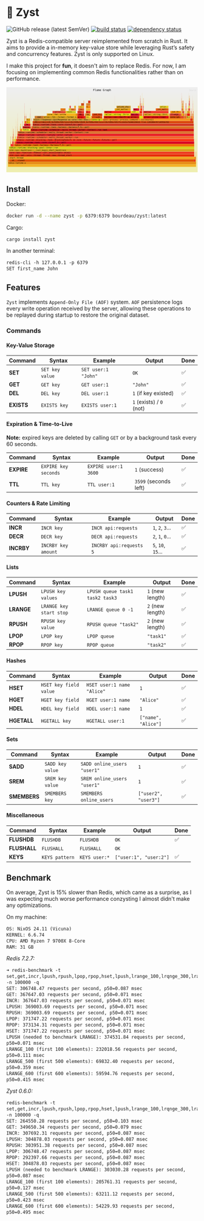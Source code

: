 # 🐆 Zyst

![GitHub release (latest SemVer)](https://img.shields.io/github/v/release/bourdeau/zyst) [![build status](https://github.com/bourdeau/zyst/actions/workflows/build.yml/badge.svg)](https://github.com/bourdeau/zyst/actions) [![dependency status](https://deps.rs/repo/github/bourdeau/zyst/status.svg)](https://deps.rs/repo/github/bourdeau/zyst)

Zyst is a Redis-compatible server reimplemented from scratch in Rust. It aims to provide a in-memory key-value store while leveraging Rust’s safety and concurrency features. Zyst is only supported on Linux.

I make this project for **fun**, it doesn't aim to replace Redis. For now, I am focusing on implementing common Redis functionalities rather than on performance.

![Flamegraph](flamegraph.svg)

## Install

Docker:

```bash
docker run -d --name zyst -p 6379:6379 bourdeau/zyst:latest
```

Cargo:

```bash
cargo install zyst
```

In another terminal:

```
redis-cli -h 127.0.0.1 -p 6379
SET first_name John
```

## Features

`Zyst` implements `Append-Only File (AOF)` system. `AOF` persistence logs every write operation received by the server, allowing these operations to be replayed during startup to restore the original dataset.

### Commands

#### Key-Value Storage

| Command  | Syntax | Example | Output | Done |
|----------|--------|---------|--------|------|
| **SET**  | `SET key value` | `SET user:1 "John"` | `OK` | ✅ |
| **GET**  | `GET key` | `GET user:1` | `"John"` | ✅ |
| **DEL**  | `DEL key` | `DEL user:1` | `1` (if key existed) | ✅ |
| **EXISTS** | `EXISTS key` | `EXISTS user:1` | `1` (exists) / `0` (not) | ✅ |


#### Expiration & Time-to-Live

**Note:** expired keys are deleted by calling `GET` or by a background task every 60 seconds.

| Command  | Syntax | Example | Output | Done |
|----------|--------|---------|--------|------|
| **EXPIRE** | `EXPIRE key seconds` | `EXPIRE user:1 3600` | `1` (success) | ✅ |
| **TTL**  | `TTL key` | `TTL user:1` | `3599` (seconds left) | ✅ |


#### Counters & Rate Limiting

| Command  | Syntax | Example | Output | Done |
|----------|--------|---------|--------|------|
| **INCR**  | `INCR key` | `INCR api:requests` | `1`, `2`, `3`... | ✅ |
| **DECR**  | `DECR key` | `DECR api:requests` | `2`, `1`, `0`... | ✅ |
| **INCRBY** | `INCRBY key amount` | `INCRBY api:requests 5` | `5`, `10`, `15`... | ✅ |


#### Lists

| Command  | Syntax | Example | Output | Done |
|----------|--------|---------|--------|------|
| **LPUSH** | `LPUSH key values` | `LPUSH queue task1 task2 task3` | `1` (new length) | ✅ |
| **LRANGE** | `LRANGE key start stop` | `LRANGE queue 0 -1` | `2` (new length) | ✅ |
| **RPUSH** | `RPUSH key value` | `RPUSH queue "task2"` | `2` (new length) | ✅ |
| **LPOP**  | `LPOP key` | `LPOP queue` | `"task1"` | ✅ |
| **RPOP**  | `RPOP key` | `RPOP queue` | `"task2"` | ✅ |


#### Hashes

| Command  | Syntax | Example | Output | Done |
|----------|--------|---------|--------|------|
| **HSET**  | `HSET key field value` | `HSET user:1 name "Alice"` | `1` | ✅ |
| **HGET**  | `HGET key field` | `HGET user:1 name` | `"Alice"` | ✅ |
| **HDEL**  | `HDEL key field` | `HDEL user:1 name` | `1` | ✅ |
| **HGETALL** | `HGETALL key` | `HGETALL user:1` | `["name", "Alice"]` | ✅ |


#### Sets

| Command  | Syntax | Example | Output | Done |
|----------|--------|---------|--------|------|
| **SADD**  | `SADD key value` | `SADD online_users "user1"` | `1` | ✅ |
| **SREM**  | `SREM key value` | `SREM online_users "user1"` | `1` | ✅ |
| **SMEMBERS** | `SMEMBERS key` | `SMEMBERS online_users` | `["user2", "user3"]` | ✅ |


#### Miscellaneous

| Command  | Syntax | Example | Output | Done |
|----------|--------|---------|--------|------|
| **FLUSHDB** | `FLUSHDB` | `FLUSHDB` | `OK` | ✅ |
| **FLUSHALL** | `FLUSHALL` | `FLUSHALL` | `OK` |   |
| **KEYS** | `KEYS pattern` | `KEYS user:*` | `["user:1", "user:2"]` | ✅ |


## Benchmark

On average, Zyst is 15% slower than Redis, which came as a surprise, as I was expecting much worse performance conzysting I almost didn't make any optimizations.

On my machine:
```
OS: NixOS 24.11 (Vicuna)
KERNEL: 6.6.74 
CPU: AMD Ryzen 7 9700X 8-Core
RAM: 31 GB
```

*Redis 7.2.7:*

```
➜ redis-benchmark -t set,get,incr,lpush,rpush,lpop,rpop,hset,lpush,lrange_100,lrqnge_300,lrange_500,lrange_600 -n 100000 -q
SET: 306748.47 requests per second, p50=0.087 msec
GET: 367647.03 requests per second, p50=0.071 msec
INCR: 367647.03 requests per second, p50=0.071 msec
LPUSH: 369003.69 requests per second, p50=0.071 msec
RPUSH: 369003.69 requests per second, p50=0.071 msec
LPOP: 371747.22 requests per second, p50=0.071 msec
RPOP: 373134.31 requests per second, p50=0.071 msec
HSET: 371747.22 requests per second, p50=0.071 msec
LPUSH (needed to benchmark LRANGE): 374531.84 requests per second, p50=0.071 msec
LRANGE_100 (first 100 elements): 232018.56 requests per second, p50=0.111 msec
LRANGE_500 (first 500 elements): 69832.40 requests per second, p50=0.359 msec
LRANGE_600 (first 600 elements): 59594.76 requests per second, p50=0.415 msec
```

*Zyst 0.6.0:*

```
redis-benchmark -t set,get,incr,lpush,rpush,lpop,rpop,hset,lpush,lrange_100,lrqnge_300,lrange_500,lrange_600 -n 100000 -q
SET: 264550.28 requests per second, p50=0.103 msec
GET: 349650.34 requests per second, p50=0.079 msec
INCR: 307692.31 requests per second, p50=0.087 msec
LPUSH: 304878.03 requests per second, p50=0.087 msec
RPUSH: 303951.38 requests per second, p50=0.087 msec
LPOP: 306748.47 requests per second, p50=0.087 msec
RPOP: 292397.66 requests per second, p50=0.087 msec
HSET: 304878.03 requests per second, p50=0.087 msec
LPUSH (needed to benchmark LRANGE): 303030.28 requests per second, p50=0.087 msec
LRANGE_100 (first 100 elements): 205761.31 requests per second, p50=0.127 msec
LRANGE_500 (first 500 elements): 63211.12 requests per second, p50=0.423 msec
LRANGE_600 (first 600 elements): 54229.93 requests per second, p50=0.495 msec
```
